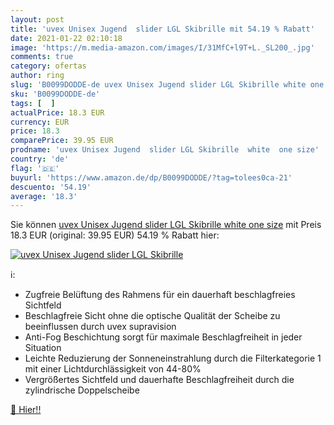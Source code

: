 ```yaml
---
layout: post
title: 'uvex Unisex Jugend  slider LGL Skibrille mit 54.19 % Rabatt'
date: 2021-01-22 02:10:18
image: 'https://m.media-amazon.com/images/I/31MfC+l9T+L._SL200_.jpg'
comments: true
category: ofertas
author: ring
slug: 'B0099DODDE-de uvex Unisex Jugend slider LGL Skibrille white one size'
sku: 'B0099DODDE-de'
tags: [  ]
actualPrice: 18.3 EUR
currency: EUR
price: 18.3
comparePrice: 39.95 EUR
prodname: 'uvex Unisex Jugend  slider LGL Skibrille  white  one size'
country: 'de'
flag: '🇩🇪'
buyurl: 'https://www.amazon.de/dp/B0099DODDE/?tag=tolees0ca-21'
descuento: '54.19'
average: '18.3'
---
```


Sie können [uvex Unisex Jugend  slider LGL Skibrille  white  one size](https://www.amazon.de/dp/B0099DODDE/?tag=tolees0ca-21) mit Preis 18.3 EUR (original: 39.95 EUR) 54.19 % Rabatt hier:

[![uvex Unisex Jugend  slider LGL Skibrille](https://m.media-amazon.com/images/I/31MfC+l9T+L._SL200_.jpg)](https://www.amazon.de/dp/B0099DODDE/?tag=tolees0ca-21)

ℹ️:

- Zugfreie Belüftung des Rahmens für ein dauerhaft beschlagfreies Sichtfeld
- Beschlagfreie Sicht ohne die optische Qualität der Scheibe zu beeinflussen durch uvex supravision
- Anti-Fog Beschichtung sorgt für maximale Beschlagfreiheit in jeder Situation
- Leichte Reduzierung der Sonneneinstrahlung durch die Filterkategorie 1 mit einer Lichtdurchlässigkeit von 44-80%
- Vergrößertes Sichtfeld und dauerhafte Beschlagfreiheit durch die zylindrische Doppelscheibe

[🛒 Hier!!](https://www.amazon.de/dp/B0099DODDE/?tag=tolees0ca-21)
